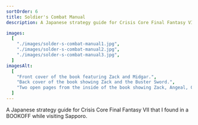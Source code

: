 ```yaml
---
sortOrder: 6
title: Soldier's Combat Manual
description: A Japanese strategy guide for Crisis Core Final Fantasy VII

images:
  [
    "./images/solder-s-combat-manual1.jpg",
    "./images/solder-s-combat-manual2.jpg",
    "./images/solder-s-combat-manual3.jpg",
  ]
imagesAlt:
  [
    "Front cover of the book featuring Zack and Midgar.",
    "Back cover of the book showing Zack and the Buster Sword.",
    "Two open pages from the inside of the book showing Zack, Angeal, Genesis, and Sephiroth.",
  ]
---
```


A Japanese strategy guide for Crisis Core Final Fantasy VII that I found in a BOOKOFF while visiting Sapporo.
